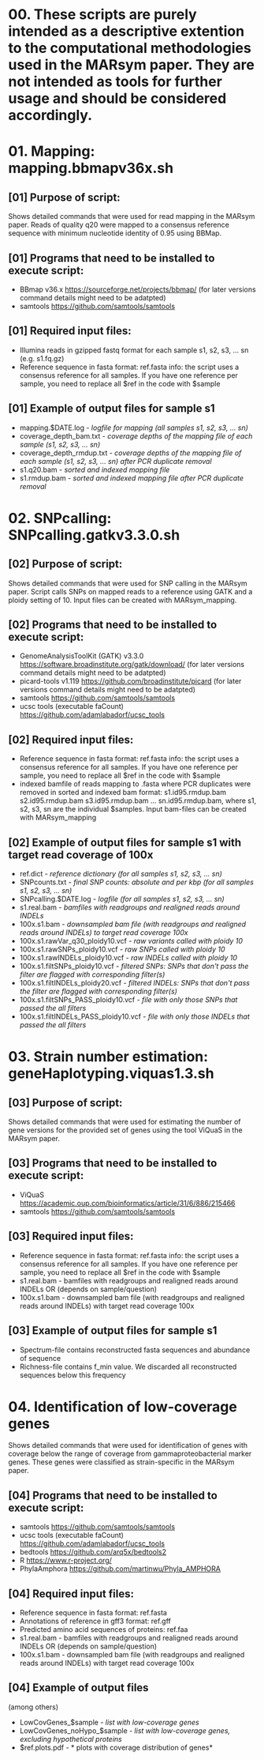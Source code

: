 # 00. These scripts are purely intended as a descriptive extention to the computational methodologies used in the MARsym paper. They are not intended as tools for further usage and should be considered accordingly.


# 01. Mapping: mapping.bbmapv36x.sh 

## [01] Purpose of script:
Shows detailed commands that were used for read mapping in the MARsym paper.
Reads of quality q20 were mapped to a consensus reference sequence with minimum nucleotide identity of 0.95 using BBMap.

## [01] Programs that need to be installed to execute script:
- BBmap v36.x https://sourceforge.net/projects/bbmap/ (for later versions command details might need to be adatpted)
- samtools https://github.com/samtools/samtools

## [01] Required input files:
- Illumina reads in gzipped fastq format for each sample s1, s2, s3, ... sn (e.g. s1.fq.gz)
- Reference sequence in fasta format: ref.fasta
info: the script uses a consensus reference for all samples. If you have one reference per sample, you need to replace all $ref in the code with $sample

## [01] Example of output files for sample s1
- mapping.$DATE.log - *logfile for mapping (all samples s1, s2, s3, ... sn)*
- coverage_depth_bam.txt - *coverage depths of the mapping file of each sample (s1, s2, s3, ... sn)*
- coverage_depth_rmdup.txt - *coverage depths of the mapping file of each sample (s1, s2, s3, ... sn) after PCR duplicate removal*
- s1.q20.bam - *sorted and indexed mapping file*
- s1.rmdup.bam - *sorted and indexed mapping file after PCR duplicate removal*


# 02. SNPcalling: SNPcalling.gatkv3.3.0.sh

## [02] Purpose of script:
Shows detailed commands that were used for SNP calling in the MARsym paper.
Script calls SNPs on mapped reads to a reference using GATK and a ploidy setting of 10. Input files can be created with MARsym_mapping.

## [02] Programs that need to be installed to execute script:
- GenomeAnalysisToolKit (GATK) v3.3.0 https://software.broadinstitute.org/gatk/download/ (for later versions command details might need to be adatpted)
- picard-tools v1.119 https://github.com/broadinstitute/picard (for later versions command details might need to be adatpted)
- samtools https://github.com/samtools/samtools
- ucsc tools (executable faCount) https://github.com/adamlabadorf/ucsc_tools

## [02] Required input files:
- Reference sequence in fasta format: ref.fasta
info: the script uses a consensus reference for all samples. If you have one reference per sample, you need to replace all $ref in the code with $sample
- indexed bamfile of reads mapping to <ref>.fasta where PCR duplicates were removed in sorted and indexed bam format: s1.id95.rmdup.bam s2.id95.rmdup.bam s3.id95.rmdup.bam ... sn.id95.rmdup.bam, where s1, s2, s3, sn are the individual $samples. Input bam-files can be created with MARsym_mapping

## [02] Example of output files for sample s1 with target read coverage of 100x
- ref.dict - *reference dictionary (for all samples s1, s2, s3, ... sn)*
- SNPcounts.txt - *final SNP counts: absolute and per kbp (for all samples s1, s2, s3, ... sn)*
- SNPcalling.$DATE.log - *logfile (for all samples s1, s2, s3, ... sn)*
- s1.real.bam - *bamfiles with readgroups and realigned reads around INDELs*
- 100x.s1.bam - *downsampled bam file (with readgroups and realigned reads around INDELs) to target read coverage 100x*
- 100x.s1.rawVar_q30_ploidy10.vcf - *raw variants called with ploidy 10*
- 100x.s1.rawSNPs_ploidy10.vcf - *raw SNPs called with ploidy 10*
- 100x.s1.rawINDELs_ploidy10.vcf - *raw INDELs called with ploidy 10*
- 100x.s1.filtSNPs_ploidy10.vcf - *filtered SNPs: SNPs that don't pass the filter are flagged with corresponding filter(s)*
- 100x.s1.filtINDELs_ploidy20.vcf - *filtered INDELs: SNPs that don't pass the filter are flagged with corresponding filter(s)*
- 100x.s1.filtSNPs_PASS_ploidy10.vcf - *file with only those SNPs that passed the all filters* 
- 100x.s1.filtINDELs_PASS_ploidy10.vcf - *file with only those INDELs that passed the all filters* 

# 03. Strain number estimation: geneHaplotyping.viquas1.3.sh

## [03] Purpose of script:
Shows detailed commands that were used for estimating the number of gene versions for the provided set of genes using the tool ViQuaS in the MARsym paper.

## [03] Programs that need to be installed to execute script:
- ViQuaS https://academic.oup.com/bioinformatics/article/31/6/886/215466
- samtools https://github.com/samtools/samtools

## [03] Required input files:
- Reference sequence in fasta format: ref.fasta
info: the script uses a consensus reference for all samples. If you have one reference per sample, you need to replace all $ref in the code with $sample
- s1.real.bam - bamfiles with readgroups and realigned reads around INDELs
  OR (depends on sample/question)
- 100x.s1.bam - downsampled bam file (with readgroups and realigned reads around INDELs) with target read coverage 100x

## [03] Example of output files for sample s1
- Spectrum-file contains reconstructed fasta sequences and abundance of sequence
- Richness-file contains f_min value. We discarded all reconstructed sequences below this frequency

# 04. Identification of low-coverage genes
Shows detailed commands that were used for identification of genes with coverage below the range of coverage from gammaproteobacterial marker genes. These genes were classified as strain-specific in the MARsym paper. 

## [04] Programs that need to be installed to execute script:
- samtools https://github.com/samtools/samtools
- ucsc tools (executable faCount) https://github.com/adamlabadorf/ucsc_tools
- bedtools https://github.com/arq5x/bedtools2
- R https://www.r-project.org/
- PhylaAmphora https://github.com/martinwu/Phyla_AMPHORA

## [04] Required input files:
- Reference sequence in fasta format: ref.fasta
- Annotations of reference in gff3 format: ref.gff
- Predicted amino acid sequences of proteins: ref.faa
- s1.real.bam - bamfiles with readgroups and realigned reads around INDELs
  OR (depends on sample/question)
- 100x.s1.bam - downsampled bam file (with readgroups and realigned reads around INDELs) with target read coverage 100x

## [04] Example of output files
(among others)
- LowCovGenes_$sample - *list with low-coverage genes*
- LowCovGenes_noHypo_$sample - *list with low-coverage genes, excluding hypothetical proteins*
- $ref.plots.pdf - * plots with coverage distribution of genes*
